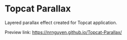 # Topcat Parallax
Layered parallax effect created for Topcat application.

Preview link: https://nrnguyen.github.io/Topcat-Parallax/
